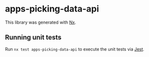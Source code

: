 # apps-picking-data-api

This library was generated with [Nx](https://nx.dev).

## Running unit tests

Run `nx test apps-picking-data-api` to execute the unit tests via [Jest](https://jestjs.io).
